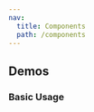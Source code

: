 ```yaml
---
nav:
  title: Components
  path: /components
---
```


## Demos

### Basic Usage

<code src="./demos/basic.tsx"></code>
